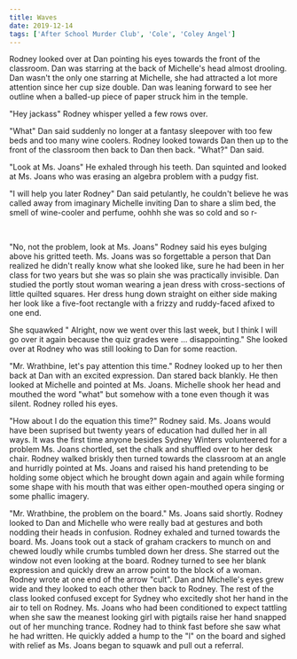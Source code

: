 ```yaml
---
title: Waves
date: 2019-12-14
tags: ['After School Murder Club', 'Cole', 'Coley Angel']
---
```


Rodney looked over at Dan pointing his eyes towards the front of the classroom. Dan was starring at the back of Michelle's head almost drooling. Dan wasn't the only one starring at Michelle, she had attracted a lot more attention since her cup size double. Dan was leaning forward to see her outline when a balled-up piece of paper struck him in the temple.

"Hey jackass" Rodney whisper yelled a few rows over.

"What" Dan said suddenly no longer at a fantasy sleepover with too few beds and too many wine coolers. Rodney looked towards Dan then up to the front of the classroom then back to Dan then back. "What?" Dan said.

"Look at Ms. Joans" He exhaled through his teeth. Dan squinted and looked at Ms. Joans who was erasing an algebra problem with a pudgy fist.

"I will help you later Rodney" Dan said petulantly, he couldn't believe he was called away from imaginary Michelle inviting Dan to share a slim bed, the smell of wine-cooler and perfume, oohhh she was so cold and so r-

 

"No, not the problem, look at Ms. Joans" Rodney said his eyes bulging above his gritted teeth. Ms. Joans was so forgettable a person that Dan realized he didn't really know what she looked like, sure he had been in her class for two years but she was so plain she was practically invisible. Dan studied the portly stout woman wearing a jean dress with cross-sections of little quilted squares. Her dress hung down straight on either side making her look like a five-foot rectangle with a frizzy and ruddy-faced afixed to one end.

She squawked " Alright, now we went over this last week, but I think I will go over it again because the quiz grades were ... disappointing." She looked over at Rodney who was still looking to Dan for some reaction.

"Mr. Wrathbine, let's pay attention this time." Rodney looked up to her then back at Dan with an excited expression. Dan stared back blankly. He then looked at Michelle and pointed at Ms. Joans. Michelle shook her head and mouthed the word "what" but somehow with a tone even though it was silent. Rodney rolled his eyes.

"How about I do the equation this time?" Rodney said. Ms. Joans would have been suprised but twenty years of education had dulled her in all ways. It was the first time anyone besides Sydney Winters volunteered for a problem Ms. Joans chortled, set the chalk and shuffled over to her desk chair. Rodney walked briskly then turned towards the classroom at an angle and hurridly pointed at Ms. Joans and raised his hand pretending to be holding some object which he brought down again and again while forming some shape with his mouth that was either open-mouthed opera singing or some phallic imagery.

"Mr. Wrathbine, the problem on the board." Ms. Joans said shortly. Rodney looked to Dan and Michelle who were really bad at gestures and both nodding their heads in confusion. Rodney exhaled and turned towards the board. Ms. Joans took out a stack of graham crackers to munch on and chewed loudly while crumbs tumbled down her dress. She starred out the window not even looking at the board. Rodney turned to see her blank expression and quickly drew an arrow point to the block of a woman. Rodney wrote at one end of the arrow "cult". Dan and Michelle's eyes grew wide and they looked to each other then back to Rodney. The rest of the class looked confused except for Sydney who excitedly shot her hand in the air to tell on Rodney. Ms. Joans who had been conditioned to expect tattling when she saw the meanest looking girl with pigtails raise her hand snapped out of her munching trance. Rodney had to think fast before she saw what he had written. He quickly added a hump to the "l" on the board and sighed with relief as Ms. Joans began to squawk and pull out a referral.
